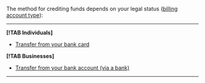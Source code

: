 The method for crediting funds depends on your legal status ([billing account type](../concepts/billing-account.md#ba-types)):

---

**[!TAB Individuals]**

- [Transfer from your bank card](../payment/payment-methods-individual.md)

**[!TAB Businesses]**

- [Transfer from your bank account (via a bank)](../payment/payment-methods-business.md)

---   

